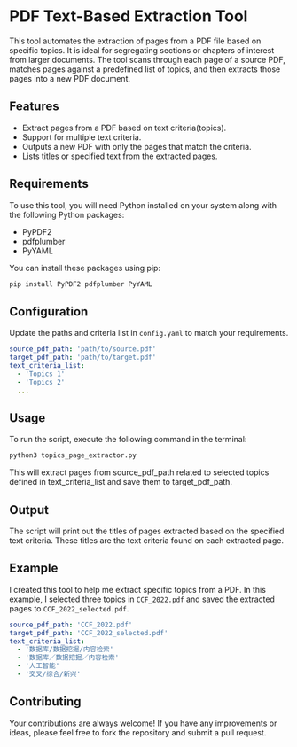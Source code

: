 # PDF Text-Based Extraction Tool

This tool automates the extraction of pages from a PDF file based on specific topics. It is ideal for segregating sections or chapters of interest from larger documents. The tool scans through each page of a source PDF, matches pages against a predefined list of topics, and then extracts those pages into a new PDF document. 

## Features

- Extract pages from a PDF based on text criteria(topics).
- Support for multiple text criteria.
- Outputs a new PDF with only the pages that match the criteria.
- Lists titles or specified text from the extracted pages.

## Requirements

To use this tool, you will need Python installed on your system along with the following Python packages:

- PyPDF2
- pdfplumber
- PyYAML

You can install these packages using pip:

```bash
pip install PyPDF2 pdfplumber PyYAML
```
## Configuration
Update the paths and criteria list in `config.yaml` to match your requirements.
```yaml
source_pdf_path: 'path/to/source.pdf'
target_pdf_path: 'path/to/target.pdf'
text_criteria_list:
  - 'Topics 1'
  - 'Topics 2'
  ... 
```
## Usage
To run the script, execute the following command in the terminal:
```bash
python3 topics_page_extractor.py
```

This will extract pages from source_pdf_path related to selected topics defined in text_criteria_list and save them to target_pdf_path.

## Output
The script will print out the titles of pages extracted based on the specified text criteria. These titles are the text criteria found on each extracted page.


## Example
I created this tool to help me extract specific topics from a PDF. In this example, I selected three topics in `CCF_2022.pdf` and saved the extracted pages to `CCF_2022_selected.pdf`.

```yaml
source_pdf_path: 'CCF_2022.pdf'
target_pdf_path: 'CCF_2022_selected.pdf'
text_criteria_list:
  - '数据库/数据挖掘/内容检索'
  - '数据库／数据挖掘／内容检索'
  - '人工智能'
  - '交叉/综合/新兴'
```

## Contributing
Your contributions are always welcome! If you have any improvements or ideas, please feel free to fork the repository and submit a pull request.
